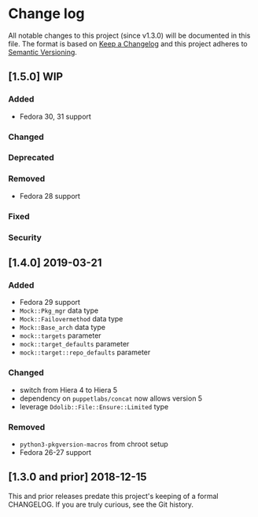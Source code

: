 <!--
This file is part of the doubledog-mock Puppet module.
Copyright 2018-2019 John Florian
SPDX-License-Identifier: GPL-3.0-or-later

Template

## [VERSION] WIP
### Added
### Changed
### Deprecated
### Removed
### Fixed
### Security

-->

# Change log

All notable changes to this project (since v1.3.0) will be documented in this file.  The format is based on [Keep a Changelog](http://keepachangelog.com/en/1.0.0/) and this project adheres to [Semantic Versioning](http://semver.org).

## [1.5.0] WIP
### Added
- Fedora 30, 31 support
### Changed
### Deprecated
### Removed
- Fedora 28 support
### Fixed
### Security

## [1.4.0] 2019-03-21
### Added
- Fedora 29 support
- `Mock::Pkg_mgr` data type
- `Mock::Failovermethod` data type
- `Mock::Base_arch` data type
- `mock::targets` parameter
- `mock::target_defaults` parameter
- `mock::target::repo_defaults` parameter
### Changed
- switch from Hiera 4 to Hiera 5
- dependency on `puppetlabs/concat` now allows version 5
- leverage `Ddolib::File::Ensure::Limited` type
### Removed
- `python3-pkgversion-macros` from chroot setup
- Fedora 26-27 support

## [1.3.0 and prior] 2018-12-15

This and prior releases predate this project's keeping of a formal CHANGELOG.  If you are truly curious, see the Git history.
